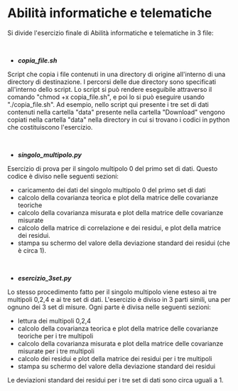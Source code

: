 # Abilità informatiche e telematiche
Si divide l'esercizio finale di Abilità informatiche e telematiche in 3 file:

<br>

* ***copia_file.sh***

Script che copia i file contenuti in una directory di origine all'interno di una directory di destinazione. I percorsi delle due directory sono specificati all'interno dello script.
Lo script si può rendere eseguibile attraverso il comando "chmod +x copia_file.sh", e poi lo si può eseguire usando "./copia_file.sh".
Ad esempio, nello script qui presente i tre set di dati contenuti nella cartella "data" presente nella cartella "Download" vengono copiati nella cartella "data" nella directory in cui si trovano i codici in python che costituiscono l'esercizio.

<br>

* ***singolo_multipolo.py***

Esercizio di prova per il singolo multipolo 0 del primo set di dati.
Questo codice è diviso nelle seguenti sezioni:
- caricamento dei dati del singolo multipolo 0 del primo set di dati
- calcolo della covarianza teorica e plot della matrice delle covarianze teoriche 
- calcolo della covarianza misurata e plot della matrice delle covarianze misurate
- calcolo della matrice di correlazione e dei residui, e plot della matrice dei residui.
- stampa su schermo del valore della deviazione standard dei residui (che è circa 1).

<br>

* ***esercizio_3set.py***

Lo stesso procedimento fatto per il singolo multipolo viene esteso ai tre multipoli 0,2,4 e ai tre set di dati.
L'esercizio è diviso in 3 parti simili, una per ognuno dei 3 set di misure. Ogni parte è divisa nelle seguenti sezioni:
- lettura dei multipoli 0,2,4
- calcolo della covarianza teorica e plot della matrice delle covarianze teoriche per i tre multipoli
- calcolo della covarianza misurata e plot della matrice delle covarianze misurate per i tre multipoli
- calcolo dei residui e plot della matrice dei residui per i tre multipoli
- stampa su schermo del valore della deviazione standard dei residui

Le deviazioni standard dei residui per i tre set di dati sono circa uguali a 1.
